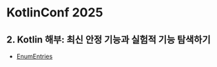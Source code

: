 # KotlinConf 2025

## 2. Kotlin 해부: 최신 안정 기능과 실험적 기능 탐색하기
- [EnumEntries](02.kotlin-feature-dive/enum-entries.md)
